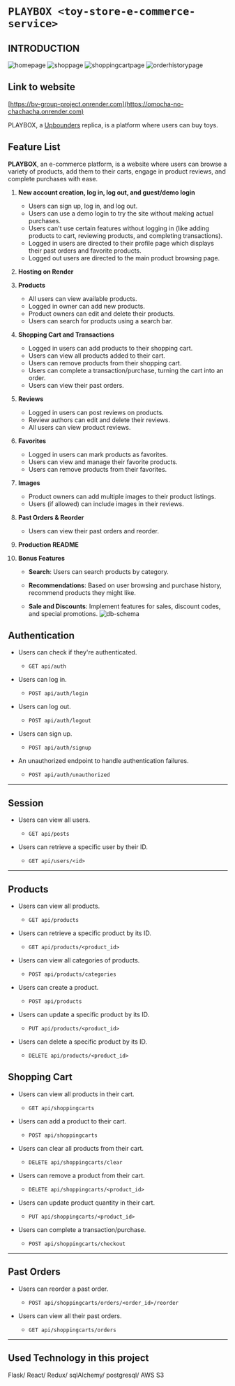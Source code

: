 
# `PLAYBOX <toy-store-e-commerce-service>`

## INTRODUCTION
![homepage][def]
![shoppage][def2]
![shoppingcartpage][def3]
![orderhistorypage][def4]

## Link to website 
[https://bv-group-project.onrender.com](https://omocha-no-chachacha.onrender.com)

PLAYBOX, a [Upbounders](https://upbounders.com/) replica, is a platform where users can buy toys.

## Feature List
**PLAYBOX**, an e-commerce platform, is a website where users can browse a variety of products, add them to their carts, engage in product reviews, and complete purchases with ease.

1. **New account creation, log in, log out, and guest/demo login**
    - Users can sign up, log in, and log out.
    - Users can use a demo login to try the site without making actual purchases.
    - Users can't use certain features without logging in (like adding products to cart, reviewing products, and completing transactions).
    - Logged in users are directed to their profile page which displays their past orders and favorite products.
    - Logged out users are directed to the main product browsing page.

2. **Hosting on Render**

3. **Products**
    - All users can view available products.
    - Logged in owner can add new products.
    - Product owners can edit and delete their products.
    - Users can search for products using a search bar.

4. **Shopping Cart and Transactions**
    - Logged in users can add products to their shopping cart.
    - Users can view all products added to their cart.
    - Users can remove products from their shopping cart.
    - Users can complete a transaction/purchase, turning the cart into an order.
    - Users can view their past orders.

5. **Reviews**
    - Logged in users can post reviews on products.
    - Review authors can edit and delete their reviews.
    - All users can view product reviews.

6. **Favorites**
    - Logged in users can mark products as favorites.
    - Users can view and manage their favorite products.
    - Users can remove products from their favorites.

6. **Images**
    - Product owners can add multiple images to their product listings.
    - Users (if allowed) can include images in their reviews.

8. **Past Orders & Reorder**
    - Users can view their past orders and reorder.

9. **Production README**



10. **Bonus Features**
    - **Search**: Users can search products by category.

    - **Recommendations**: Based on user browsing and purchase history, recommend products they might like.

    - **Sale and Discounts**: Implement features for sales, discount codes, and special promotions.
![db-schema](https://github.com/londelidess/shopping-website/blob/main/images/db-schema.png)

## Authentication

* Users can check if they're authenticated.
  - `GET api/auth`

* Users can log in.
  - `POST api/auth/login`

* Users can log out.
  - `POST api/auth/logout`

* Users can sign up.
  - `POST api/auth/signup`

* An unauthorized endpoint to handle authentication failures.
  - `POST api/auth/unauthorized`

---

## Session

* Users can view all users.
  - `GET api/posts`

* Users can retrieve a specific user by their ID.
  - `GET api/users/<id>`

---


## Products

* Users can view all products.
  - `GET api/products`

* Users can retrieve a specific product by its ID.
  - `GET api/products/<product_id>`

* Users can view all categories of products.
  - `POST api/products/categories`

* Users can create a product.
  - `POST api/products`

* Users can update a specific product by its ID.
  - `PUT api/products/<product_id>`

* Users can delete a specific product by its ID.
  - `DELETE api/products/<product_id>`


## Shopping Cart

* Users can view all products in their cart.
  - `GET api/shoppingcarts`

* Users can add a product to their cart.
  - `POST api/shoppingcarts`

* Users can clear all products from their cart.
  - `DELETE api/shoppingcarts/clear`

* Users can remove a product from their cart.
  - `DELETE api/shoppingcarts/<product_id>`

* Users can update product quantity in their cart.
  - `PUT api/shoppingcarts/<product_id>`

* Users can complete a transaction/purchase.
  - `POST api/shoppingcarts/checkout`



---

## Past Orders

* Users can reorder a past order.
  - `POST api/shoppingcarts/orders/<order_id>/reorder`


* Users can view all their past orders.
  - `GET api/shoppingcarts/orders`


---


 
## Used Technology in this project 
Flask/ React/ Redux/ sqlAlchemy/ postgresql/ AWS S3

[def]: ./images/home-page.png
[def2]:./images/shop-page.png
[def3]:./images/shopping-cart.png
[def4]:./images/order-history.png
